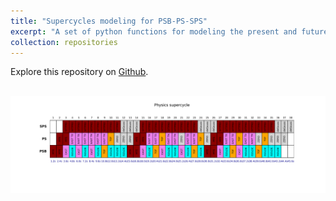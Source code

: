 ```yaml
---
title: "Supercycles modeling for PSB-PS-SPS"
excerpt: "A set of python functions for modeling the present and future supercycle composition and expected time sharing for the different facilities in the PSB, PS and SPS."
collection: repositories
---
```


Explore this repository on [Github](https://github.com/tprebiba/supercycles).

<br/><img src='/images/supercycle_grid_example.png' width='700'>
